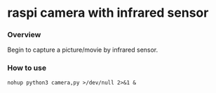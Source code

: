 # raspi camera with infrared sensor

### Overview

Begin to capture a picture/movie by infrared sensor.

### How to use

```
nohup python3 camera,py >/dev/null 2>&1 &
```

